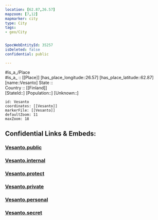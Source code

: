 ```yaml
---
location: [62.87,26.57] 
mapzoom: [7,12] 
mapmarker: city 
type: City
tags:
- geo/City


SpocWebEntityId: 35257
isDeleted: false
confidential: public

---
```

#is_a_/Place  
#is_a_ :: [[Place]] 
[has_place_longitude::26.57] 
[has_place_latitude::62.87] 
[name::Vesanto] 
State ::  
Country :: [[Finland]]  
[StateId::] 
[Population::] 
[Unknown::] 


```leaflet
id: Vesanto
coordinates: [[Vesanto]] 
markerFile: [[Vesanto]] 
defaultZoom: 11 
maxZoom: 18
```


## Confidential Links & Embeds: 

### [Vesanto.public](/_public/\Earth\Continent\Europe\Europe~North\Finland\Provinces~Finland\Eastern_Finland\counties~Eastern_Finland\Savonia~North\CityVesanto.public.md) 

### [Vesanto.internal](/_internal/\Earth\Continent\Europe\Europe~North\Finland\Provinces~Finland\Eastern_Finland\counties~Eastern_Finland\Savonia~North\CityVesanto.internal.md) 

### [Vesanto.protect](/_protect/\Earth\Continent\Europe\Europe~North\Finland\Provinces~Finland\Eastern_Finland\counties~Eastern_Finland\Savonia~North\CityVesanto.protect.md) 

### [Vesanto.private](/_private/\Earth\Continent\Europe\Europe~North\Finland\Provinces~Finland\Eastern_Finland\counties~Eastern_Finland\Savonia~North\CityVesanto.private.md) 

### [Vesanto.personal](/_personal/\Earth\Continent\Europe\Europe~North\Finland\Provinces~Finland\Eastern_Finland\counties~Eastern_Finland\Savonia~North\CityVesanto.personal.md) 

### [Vesanto.secret](/_secret/\Earth\Continent\Europe\Europe~North\Finland\Provinces~Finland\Eastern_Finland\counties~Eastern_Finland\Savonia~North\CityVesanto.secret.md)

